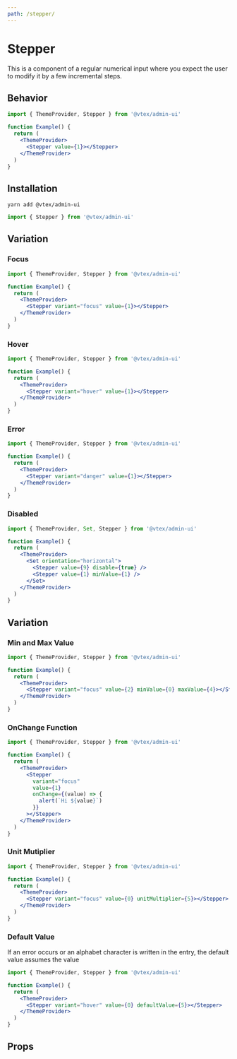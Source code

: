 ```yaml
---
path: /stepper/
---
```


# Stepper

This is a component of a regular numerical input where you expect the user to modify it by a few incremental steps.

## Behavior

```jsx
import { ThemeProvider, Stepper } from '@vtex/admin-ui'

function Example() {
  return (
    <ThemeProvider>
      <Stepper value={1}></Stepper>
    </ThemeProvider>
  )
}
```

## Installation

```static
yarn add @vtex/admin-ui
```

```jsx static
import { Stepper } from '@vtex/admin-ui'
```

## Variation

### Focus

```jsx
import { ThemeProvider, Stepper } from '@vtex/admin-ui'

function Example() {
  return (
    <ThemeProvider>
      <Stepper variant="focus" value={1}></Stepper>
    </ThemeProvider>
  )
}
```

### Hover

```jsx
import { ThemeProvider, Stepper } from '@vtex/admin-ui'

function Example() {
  return (
    <ThemeProvider>
      <Stepper variant="hover" value={1}></Stepper>
    </ThemeProvider>
  )
}
```

### Error

```jsx
import { ThemeProvider, Stepper } from '@vtex/admin-ui'

function Example() {
  return (
    <ThemeProvider>
      <Stepper variant="danger" value={1}></Stepper>
    </ThemeProvider>
  )
}
```

### Disabled

```jsx
import { ThemeProvider, Set, Stepper } from '@vtex/admin-ui'

function Example() {
  return (
    <ThemeProvider>
      <Set orientation="horizontal">
        <Stepper value={9} disable={true} />
        <Stepper value={1} minValue={1} />
      </Set>
    </ThemeProvider>
  )
}
```

## Variation

### Min and Max Value

```jsx
import { ThemeProvider, Stepper } from '@vtex/admin-ui'

function Example() {
  return (
    <ThemeProvider>
      <Stepper variant="focus" value={2} minValue={0} maxValue={4}></Stepper>
    </ThemeProvider>
  )
}
```

### OnChange Function

```jsx
import { ThemeProvider, Stepper } from '@vtex/admin-ui'

function Example() {
  return (
    <ThemeProvider>
      <Stepper
        variant="focus"
        value={1}
        onChange={(value) => {
          alert(`Hi ${value}`)
        }}
      ></Stepper>
    </ThemeProvider>
  )
}
```

### Unit Mutiplier

```jsx
import { ThemeProvider, Stepper } from '@vtex/admin-ui'

function Example() {
  return (
    <ThemeProvider>
      <Stepper variant="focus" value={0} unitMultiplier={5}></Stepper>
    </ThemeProvider>
  )
}
```

### Default Value

If an error occurs or an alphabet character is written in the entry, the default value assumes the value

```jsx
import { ThemeProvider, Stepper } from '@vtex/admin-ui'

function Example() {
  return (
    <ThemeProvider>
      <Stepper variant="hover" value={0} defaultValue={5}></Stepper>
    </ThemeProvider>
  )
}
```

## Props

<proptypes heading="Stepper" component="Stepper" />
